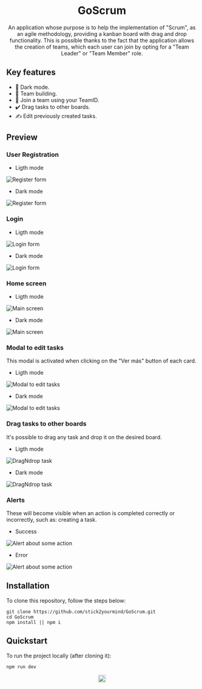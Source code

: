 <h1 align="center">GoScrum</h1>

<p align="center"> 
An application whose purpose is to help the implementation of "Scrum", as an agile methodology, providing a kanban board with drag and drop functionality.
This is possible thanks to the fact that the application allows the creation of teams, which each user can join by opting for a "Team Leader" or "Team Member" role.
</p>

## Key features

- 🌙​ Dark mode.
- 🚀​ Team building.
- 🤝​ Join a team using your TeamID.
- ​✔️​ Drag tasks to other boards.
- ✍️​ Edit previously created tasks.

## Preview

### User Registration

- Ligth mode

![Register form](src/assets/Register.png)

- Dark mode

![Register form](src/assets/Register-Dark.png)
### Login

- Ligth mode

![Login form](src/assets/Login.png)

- Dark mode

![Login form](src/assets/Login-Dark.png)

### Home screen

- Ligth mode

![Main screen](src/assets/HomeScreen.png)

- Dark mode

![Main screen](src/assets/HomeScreen-Dark.png)

### Modal to edit tasks


This modal is activated when clicking on the "Ver más" button of each card.

- Ligth mode

![Modal to edit tasks](src/assets/Modal-EditarTarea.png)

- Dark mode

![Modal to edit tasks](src/assets/Modal-EditarTarea-Dark.png)

### Drag tasks to other boards

It's possible to drag any task and drop it on the desired board.

- Ligth mode

![DragNdrop task](src/assets/DragNdrop.png)

- Dark mode

![DragNdrop task](src/assets/DragNdrop-Dark.png)

### Alerts

These will become visible when an action is completed correctly or incorrectly, such as: creating a task.

- Success

![Alert about some action](src/assets/Toast-success.png)

- Error

![Alert about some action](src/assets/Toast-error.png)

## Installation

To clone this repository, follow the steps below:

```fix
git clone https://github.com/stick2yourmind/GoScrum.git
cd GoScrum
npm install || npm i
```

## Quickstart

To run the project locally (after cloning it):

```fix
npm run dev
```

<center>
<img src='src/assets/GoScrum.png' height="20" />
</center>
